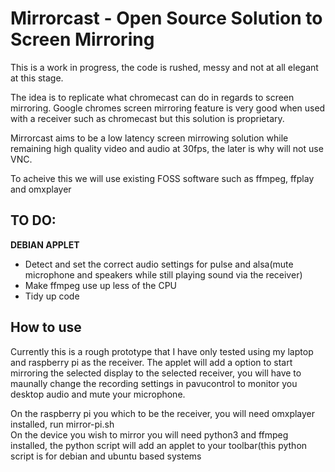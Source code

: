<h1>Mirrorcast - Open Source Solution to Screen Mirroring</h1>

<p>This is a work in progress, the code is rushed, messy and not at all elegant at this stage.</p>

<p>The idea is to replicate what chromecast can do in regards to screen mirroring. 
Google chromes screen mirroring feature is very good when used with a receiver such as chromecast but this solution is proprietary.</p>

<p>Mirrorcast aims to be a low latency screen mirrowing solution while remaining high quality video and audio at 30fps, the later is why will not use VNC.</p>

<p>To acheive this we will use existing FOSS software such as ffmpeg, ffplay and omxplayer</p>

<h2>TO DO:</h2>

<b>DEBIAN APPLET</b>
<ul><li>Detect and set the correct audio settings for pulse and alsa(mute microphone and speakers while still playing sound via the receiver)</li>
<li>Make ffmpeg use up less of the CPU</li>
<li>Tidy up code</li></ul>

<h2>How to use</h2>

<p>Currently this is a rough prototype that I have only tested using my laptop and raspberry pi as the receiver. The applet will add a option to start mirroring the selected display to the selected receiver, you will have to maunally change the recording settings in pavucontrol to monitor you desktop audio and mute your microphone.</p>

<p>On the raspberry pi you which to be the receiver, you will need omxplayer installed, run mirror-pi.sh<br/>On the device you wish to mirror you will need python3 and ffmpeg installed, the python script will add an applet to your toolbar(this python script is for debian and ubuntu based systems</p>
